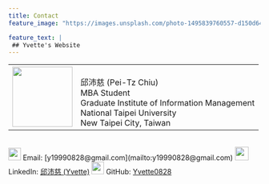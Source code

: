 ```yaml
---
title: Contact
feature_image: "https://images.unsplash.com/photo-1495839760557-d150d64b4469?ixlib=rb-1.2.1&ixid=MnwxMjA3fDB8MHxwaG90by1wYWdlfHx8fGVufDB8fHx8&auto=format&fit=crop&w=2070&q=80"

feature_text: |
 ## Yvette's Website
---
```

<!-- https://picsum.photos/1300/400?image=989 -->

<html>
    <table style="margin-left: auto; margin-right: auto;">
        <tr>
            <td>
                <!--左侧内容-->
             <img src="https://i.imgur.com/hvJ6f1j.jpg" width="120">
            </td>
            <td>
                <!--右侧内容-->
                <br>邱沛慈 (Pei-Tz Chiu)   
             <br>MBA Student
             <br>Graduate Institute of Information Management
             <br>National Taipei University
             <br>New Taipei City, Taiwan   
            </td>
        </tr>
    </table>
</html>   


<!-- 邱沛慈 (Pei-Tz Chiu)   
MBA Student   
Graduate Institute of Information Management   
National Taipei University   
New Taipei City, Taiwan    -->
    
<br>
<img src="https://i.imgur.com/IvOarY8.png" width="25" height="25">
Email: [y19990828@gmail.com](mailto:y19990828@gmail.com)   

<img src="https://i.imgur.com/kDsgxkS.png" width="27" height="27">
LinkedIn: <a href="https://www.linkedin.com/in/%E6%B2%9B%E6%85%88-%E9%82%B1-14ba29227/" target="_blank">邱沛慈 (Yvette)</a>   

<img src="https://i.imgur.com/FvDYD7e.png" width="25" height="25">
GitHub: <a href="https://github.com/Yvette0828" target="_blank">Yvette0828</a>   
